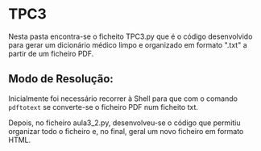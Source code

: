 # TPC3

Nesta pasta encontra-se o ficheito TPC3.py que é o código desenvolvido para gerar um dicionário médico limpo e organizado em formato ".txt" a partir de um ficheiro PDF. 

## Modo de Resolução:

Inicialmente foi necessário recorrer à Shell para que com o comando ```pdftotext``` se converte-se o ficheiro PDF num ficheito txt.

Depois, no ficheiro aula3_2.py, desenvolveu-se o código que permitiu organizar todo o ficheiro e, no final, geral um novo ficheiro em formato HTML.
